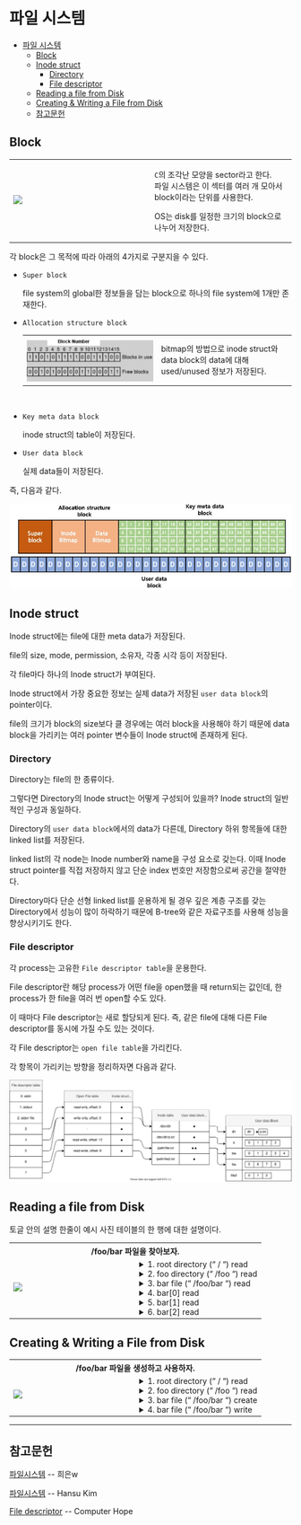 # 파일 시스템

- [파일 시스템](#파일-시스템)
  - [Block](#block)
  - [Inode struct](#inode-struct)
    - [Directory](#directory)
    - [File descriptor](#file-descriptor)
  - [Reading a file from Disk](#reading-a-file-from-disk)
  - [Creating & Writing a File from Disk](#creating--writing-a-file-from-disk)
  - [참고문헌](#참고문헌)

## Block

<table>
<tr>
  <td width="50%">
    <img src="https://img1.daumcdn.net/thumb/R1280x0/?scode=mtistory2&fname=https%3A%2F%2Fblog.kakaocdn.net%2Fdn%2Fb2MSQM%2FbtqFjc2CP8t%2F5Jv2MbqFws4bkKdk0EZpa1%2Fimg.png">
  </td>
  <td>
    <p>
      <code>C</code>의 조각난 모양을 sector라고 한다.
      <br/>
      파일 시스템은 이 섹터를 여러 개 모아서 block이라는 단위를 사용한다.
    </p>
    <p>
      OS는 disk를 일정한 크기의 block으로 나누어 저장한다.
    </p>    
  </td>
</tr>
</table>

각 block은 그 목적에 따라 아래의 4가지로 구분지을 수 있다.

- `Super block`

  file system의 global한 정보들을 담는 block으로 하나의 file system에 1개만 존재한다.
  <br/>

- `Allocation structure block`
  <table>
  <tr>
    <td width="50%">
      <img src="assets/bitmap-consistent.png">
    </td>
    <td>
      bitmap의 방법으로 inode struct와 data block의 data에 대해 used/unused 정보가 저장된다.
    </td>
  </tr>
  </table>  
  <br/>

- `Key meta data block`

  inode struct의 table이 저장된다.
  <br/>

- `User data block`

  실제 data들이 저장된다.
  <br/>

즉, 다음과 같다.

![block-type](assets/block-type.jpg)

## Inode struct

Inode struct에는 file에 대한 meta data가 저장된다. 

file의 size, mode, permission, 소유자, 각종 시각 등이 저장된다.

각 file마다 하나의 Inode struct가 부여된다.

Inode struct에서 가장 중요한 정보는 실제 data가 저장된 `user data block`의 pointer이다. 

file의 크기가 block의 size보다 클 경우에는 여러 block을 사용해야 하기 때문에 data block을 가리키는 여러 pointer 변수들이 Inode struct에 존재하게 된다.

### Directory

Directory는 file의 한 종류이다. 

그렇다면 Directory의 Inode struct는 어떻게 구성되어 있을까? Inode struct의 일반적인 구성과 동일하다. 

Directory의 `user data block`에서의 data가 다른데, Directory 하위 항목들에 대한 linked list를 저장된다. 

linked list의 각 node는 Inode number와 name을 구성 요소로 갖는다. 
이때 Inode struct pointer를 직접 저장하지 않고 단순 index 번호만 저장함으로써 공간을 절약한다.

Directory마다 단순 선형 linked list를 운용하게 될 경우 깊은 계층 구조를 갖는 Directory에서 성능이 많이 하락하기 때문에 B-tree와 같은 자료구조를 사용해 성능을 향상시키기도 한다.

### File descriptor

각 process는 고유한 `File descriptor table`을 운용한다. 

File descriptor란 해당 process가 어떤 file을 open했을 때 return되는 값인데, 한 process가 한 file을 여러 번 open할 수도 있다. 

이 때마다 File descriptor는 새로 할당되게 된다. 
즉, 같은 file에 대해 다른 File descriptor를 동시에 가질 수도 있는 것이다. 

각 File descriptor는 `open file table`을 가리킨다. 

각 항목이 가리키는 방향을 정리하자면 다음과 같다.

![file-descriptor](assets/file-descriptor.drawio.svg)

## Reading a file from Disk

토글 안의 설명 한줄이 예시 사진 테이블의 한 행에 대한 설명이다.

<table>
<tr>
  <th colspan="2">
    /foo/bar 파일을 찾아보자.
  </th>
</tr>
<tr>
  <td width="50%">
    <img src="https://cpm0722.github.io/assets/images/2020-12-01-File-System/03.png">
  </td>
  <td>
    <details>
      <summary>1. root directory (“ / “) read</summary>
      <blockquote>
        a. root의 inode struct read
        <br/>
          &nbsp;&nbsp;&nbsp;&nbsp;root의 block pointer 획득
        <br/>
        b. root의 data block read
        <br/>
          &nbsp;&nbsp;&nbsp;&nbsp;root의 하위 항목들에 대한 linked list 획득
      </blockquote>
      </div>
    </details>
    <details>
      <summary>2. foo directory (“ /foo “) read</summary>
      <blockquote>
        a. root의 하위 항목들에 대한 linked list에서
        <br/>
          &nbsp;&nbsp;&nbsp;&nbsp;이름이 “foo”인 항목의 inode number 획득
        <br/>
        b. inode number를 통해 inode table에서의 주소 계산
        <br/>
        c. foo의 inode sturct read
        <br/>
          &nbsp;&nbsp;&nbsp;&nbsp;foo의 block pointer 획득
        <br/>
        d. foo의 data block read
        <br/>
          &nbsp;&nbsp;&nbsp;&nbsp;foo의 하위 항목들에 대한 linked list 획득
      </blockquote>
      </div>
    </details>
    <details>
      <summary>3. bar file (“ /foo/bar “) read</summary>      
      <blockquote>
        a. bar의 하위 항목들에 대한 linked list에서 
        <br/>
          &nbsp;&nbsp;&nbsp;&nbsp;이름이 “bar”인 항목의 inode number 획득        
        <br/>
        b. inode number를 통해 inode table에서의 주소 계산
        <br/>
        c. bar의 inode struct read
      </blockquote>
      </div>
    </details>
    <details>
      <summary>4. bar[0] read</summary>
      <blockquote>
        a. bar의 inode struct에서
        <br/>
          &nbsp;&nbsp;&nbsp;&nbsp;첫번째 data block pointer 획득
        <br/>
        b. data block read
        <br/>
        c. bar inode struct write
        <br/>
          &nbsp;&nbsp;&nbsp;&nbsp;(access time 등 갱신 위함)
      </blockquote>
      </div>
    </details>
    <details>
      <summary>5. bar[1] read</summary>
      <blockquote>
        a. bar의 inode struct에서
        <br/>
          &nbsp;&nbsp;&nbsp;&nbsp;두번째 data block pointer 획득
        <br/>
        b. data block read
        <br/>
        c. bar inode struct write
        <br/>
          &nbsp;&nbsp;&nbsp;&nbsp;(access time 등 갱신 위함)
      </blockquote>
      </div>
    </details>
    <details>
      <summary>6. bar[2] read</summary>
      <blockquote>
        a. bar의 inode struct에서
        <br/>
          &nbsp;&nbsp;&nbsp;&nbsp;세번째 data block pointer 획득
        <br/>
        b. data block read
        <br/>
        c. bar inode struct write
        <br/>
          &nbsp;&nbsp;&nbsp;&nbsp;(access time 등 갱신 위함)
      </blockquote>
      </div>
    </details>    
  </td>
</tr>
</table>

## Creating & Writing a File from Disk

<table>

<tr>
  <th colspan="2">
    /foo/bar 파일을 생성하고 사용하자.
  </th>
</tr>
<tr>
  <td width="50%">
    <img src="https://cpm0722.github.io/assets/images/2020-12-01-File-System/04.png">
  </td>
  <td>
    <details>
      <summary>1. root directory (“ / “) read</summary>
      <blockquote>
        a. root의 inode struct read
        <br/>
          &nbsp;&nbsp;&nbsp;&nbsp;root의 block pointer 획득
        <br/>
        b. root의 data block read
        <br/>
          &nbsp;&nbsp;&nbsp;&nbsp;root의 하위 항목들에 대한 linked list 획득
      </blockquote>
      </div>
    </details>
    <details>
      <summary>2. foo directory (“ /foo “) read</summary>
      <blockquote>
        a. root의 하위 항목들에 대한 linked list에서
        <br/>
          &nbsp;&nbsp;&nbsp;&nbsp;이름이 “foo”인 항목의 inode number 획득
        <br/>
        b. inode number를 통해 inode table에서의 주소 계산
        <br/>
        c. foo의 inode sturct read
        <br/>
          &nbsp;&nbsp;&nbsp;&nbsp;foo의 block pointer 획득
        <br/>
        d. foo의 data block read
        <br/>
          &nbsp;&nbsp;&nbsp;&nbsp;foo의 하위 항목들에 대한 linked list 획득
      </blockquote>
      </div>
    </details>    
    <details>
      <summary>3. bar file (“ /foo/bar “) create</summary>      
      <blockquote>
        a. 현재 사용 중인 inode number을 확인하기 위해
        <br/>
          &nbsp;&nbsp;&nbsp;&nbsp;inode bitmap read
        <br/>
        b. 미사용 중인 inode number 선택 후 사용 중으로 변경하기 위해
        <br/>
          &nbsp;&nbsp;&nbsp;&nbsp;inode bitmap write
        <br/>
        c. foo의 하위 항목들에 대한 linked list에 
        <br/>
          &nbsp;&nbsp;&nbsp;&nbsp;획득한 inode number와 “bar” 명칭으로 항목 추가하기 위해
        <br/>
          &nbsp;&nbsp;&nbsp;&nbsp;bar data block write
        <br/>
        d. bar inode struct read
        <br/>
          &nbsp;&nbsp;&nbsp;&nbsp;(inode struct 초기화 위함)
        <br/>
        e. bar inode struct write
        <br/>
          &nbsp;&nbsp;&nbsp;&nbsp;(inode struct 초기화 위함)
        <br/>
        f. foo inode struct write
        <br/>
          &nbsp;&nbsp;&nbsp;&nbsp;(inode struct 초기화 위함)
      </blockquote>
      </div>
    </details>
    <details>
      <summary>4. bar file (“ /foo/bar “) write</summary>
      <blockquote>
        a. write 가능한 여유 있는 data block 존재 여부 확인하기 위해
        <br/>
          &nbsp;&nbsp;&nbsp;&nbsp;bar inode struct read
        <br/>
        b. 현재 사용 중인 data block number 확인하기 위해
        <br/>
          &nbsp;&nbsp;&nbsp;&nbsp;data bitmap read
        <br/>
        c. 미사용 중인 data block number 선택 후
        <br/>
          &nbsp;&nbsp;&nbsp;&nbsp;사용 중으로 변경하기 위해
        <br/>
          &nbsp;&nbsp;&nbsp;&nbsp;data bitmap write
        <br/>
        d. bar data block write
        <br/>
        e. bar inode write
        <br/>
          &nbsp;&nbsp;&nbsp;&nbsp;(access time 등 갱신 위함)
      </blockquote>
      </div>
    </details>   
  </td>
</tr>

</table>

<hr/>

## 참고문헌

[파일시스템](https://hini7.tistory.com/88) -- 희은w

[파일시스템](https://cpm0722.github.io/operating-system/file-system) -- Hansu Kim

[File descriptor](https://www.computerhope.com/jargon/f/file-descriptor.htm) -- Computer Hope